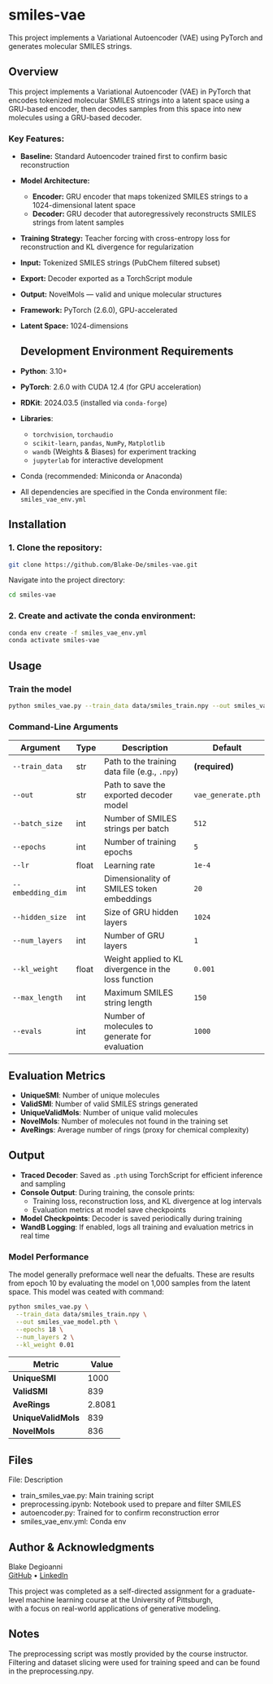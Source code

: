# smiles-vae

This project implements a Variational Autoencoder (VAE) using PyTorch and generates molecular SMILES strings. 

## Overview

This project implements a Variational Autoencoder (VAE) in PyTorch that encodes tokenized molecular SMILES strings into a latent space using a GRU-based encoder, then decodes samples from this space into new molecules using a GRU-based decoder. 

### Key Features:
- **Baseline:** Standard Autoencoder trained first to confirm basic reconstruction
- **Model Architecture:**
  - **Encoder:** GRU encoder that maps tokenized SMILES strings to a 1024-dimensional latent space
  - **Decoder:** GRU decoder that autoregressively reconstructs SMILES strings from latent samples
- **Training Strategy:** Teacher forcing with cross-entropy loss for reconstruction and KL divergence for regularization
- **Input:** Tokenized SMILES strings (PubChem filtered subset)
- **Export:** Decoder exported as a TorchScript module 
- **Output:** NovelMols — valid and unique molecular structures
- **Framework:** PyTorch (2.6.0), GPU-accelerated
- **Latent Space:** 1024-dimensions

  ## Development Environment Requirements

- **Python**: 3.10+ 
- **PyTorch**: 2.6.0 with CUDA 12.4 (for GPU acceleration)  
- **RDKit**: 2024.03.5 (installed via `conda-forge`)  
- **Libraries**:  
  - `torchvision`, `torchaudio`  
  - `scikit-learn`, `pandas`, `NumPy`, `Matplotlib`  
  - `wandb` (Weights & Biases) for experiment tracking  
  - `jupyterlab` for interactive development  
- Conda (recommended: Miniconda or Anaconda)
- All dependencies are specified in the Conda environment file: `smiles_vae_env.yml`

## Installation

### 1. Clone the repository:
 
 ```bash
git clone https://github.com/Blake-De/smiles-vae.git
```

Navigate into the project directory:

```bash
cd smiles-vae
```

### 2. Create and activate the conda environment:

```bash
conda env create -f smiles_vae_env.yml
conda activate smiles-vae
```

## Usage

### Train the model
```bash
python smiles_vae.py --train_data data/smiles_train.npy --out smiles_vae_model.pth
```

### Command-Line Arguments

| Argument           | Type   | Description                                           | Default              |
|--------------------|--------|-------------------------------------------------------|----------------------|
| `--train_data`     | str    | Path to the training data file (e.g., `.npy`)         | **(required)**       |
| `--out`            | str    | Path to save the exported decoder model               | `vae_generate.pth`   |
| `--batch_size`     | int    | Number of SMILES strings per batch                    | `512`                |
| `--epochs`         | int    | Number of training epochs                             | `5`                  |
| `--lr`             | float  | Learning rate                                         | `1e-4`               |
| `--embedding_dim`  | int    | Dimensionality of SMILES token embeddings             | `20`                 |
| `--hidden_size`    | int    | Size of GRU hidden layers                             | `1024`               |
| `--num_layers`     | int    | Number of GRU layers                                  | `1`                  |
| `--kl_weight`      | float  | Weight applied to KL divergence in the loss function  | `0.001`              |
| `--max_length`     | int    | Maximum SMILES string length                          | `150`                |
| `--evals`          | int    | Number of molecules to generate for evaluation        | `1000`               |

## Evaluation Metrics

- **UniqueSMI**: Number of unique molecules
- **ValidSMI**: Number of valid SMILES strings generated  
- **UniqueValidMols**: Number of unique valid molecules  
- **NovelMols**: Number of molecules not found in the training set  
- **AveRings**: Average number of rings (proxy for chemical complexity)

## Output

- **Traced Decoder**: Saved as `.pth` using TorchScript for efficient inference and sampling  
- **Console Output**: During training, the console prints:
  - Training loss, reconstruction loss, and KL divergence at log intervals  
  - Evaluation metrics at model save checkpoints  
- **Model Checkpoints**: Decoder is saved periodically during training  
- **WandB Logging**: If enabled, logs all training and evaluation metrics in real time

### Model Performance

The model generally preformace well near the defualts. 
These are results from epoch 10 by evaluating the model on 1,000 samples from the latent space. This model was ceated with command: 

```bash
python smiles_vae.py \
  --train_data data/smiles_train.npy \
  --out smiles_vae_model.pth \
  --epochs 18 \
  --num_layers 2 \
  --kl_weight 0.01	
```

| Metric             | Value   |
|--------------------|---------|
| **UniqueSMI**       | 1000    |
| **ValidSMI**        | 839     |
| **AveRings**        | 2.8081  |
| **UniqueValidMols** | 839     |
| **NovelMols**       | 836     |





## Files
File: Description  
- train_smiles_vae.py: Main training script  
- preprocessing.ipynb: Notebook used to prepare and filter SMILES
- autoencoder.py: Trained for to confirm reconstruction error
- smiles_vae_env.yml: Conda env

## Author & Acknowledgments

Blake Degioanni  
[GitHub](https://github.com/Blake-De) • [LinkedIn](https://www.linkedin.com/in/blake-degioanni)

This project was completed as a self-directed assignment for a graduate-level machine learning course at the University of Pittsburgh,  
with a focus on real-world applications of generative modeling.

## Notes

The preprocessing script was mostly provided by the course instructor. Filtering and dataset slicing were used for training speed and can be found in the preprocessing.npy.
